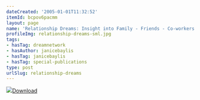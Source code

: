 ```yaml
---
dateCreated: '2005-01-01T11:32:52'
itemId: bcpov6pacmm
layout: page
name: 'Relationship Dreams: Insight into Family - Friends - Co-workers'
profileImg: relationship-dreams-sml.jpg
tags:
- hasTag: dreamnetwork
- hasAuthor: janicebaylis
- hasTag: janicebaylis
- hasTag: special-publications
type: post
urlSlug: relationship-dreams
---
```

<img class="card-journal-img" src="../images/relationship-dreams-rect.jpg"/><a href="../files/pdfs/Volume_publications/publications.relationship-dreams.pdf" download="">Download</a>